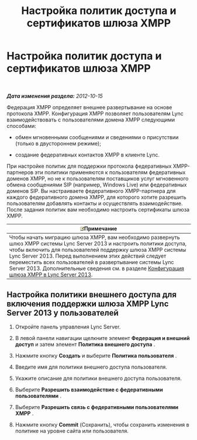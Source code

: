 ﻿---
title: Настройка политик доступа и сертификатов шлюза XMPP
TOCTitle: Настройка политик доступа и сертификатов шлюза XMPP
ms:assetid: cd91433e-6dfb-4553-8316-c1086b394221
ms:mtpsurl: https://technet.microsoft.com/ru-ru/library/JJ721885(v=OCS.15)
ms:contentKeyID: 49888195
ms.date: 05/19/2016
mtps_version: v=OCS.15
ms.translationtype: HT
---

# Настройка политик доступа и сертификатов шлюза XMPP

 

_**Дата изменения раздела:** 2012-10-15_

Федерация XMPP определяет внешнее развертывание на основе протокола XMPP. Конфигурация XMPP позволяет пользователям Lync взаимодействовать с пользователями домена XMPP следующими способами:

  - обмен мгновенными сообщениями и сведениями о присутствии (только в двустороннем режиме);

  - создание федеративных контактов XMPP в клиенте Lync.

При настройке политик для поддержки протокола федеративных XMPP-партнеров эти политики применяются к пользователям федеративных доменов XMPP, но не к пользователям поставщиков услуг мгновенного обмена сообщениями SIP (например, Windows Live) или федеративных доменов SIP. Вы настраиваете федеративного XMPP-партнера для каждого федеративного домена XMPP, для которого хотите разрешить пользователям добавлять контакты и осуществлять взаимодействие. После задания политик вам необходимо настроить сертификаты шлюза XMPP.

<table>
<thead>
<tr class="header">
<th><img src="images/Gg398412.note(OCS.15).gif" title="note" alt="note" />Примечание</th>
</tr>
</thead>
<tbody>
<tr class="odd">
<td>Чтобы начать миграцию шлюза XMPP, вам необходимо развернуть шлюз XMPP системы Lync Server 2013 и настроить политики доступа, чтобы включить для пользователей поддержку шлюза XMPP системы Lync Server 2013. Перед выполнением этих действий следует переместить всех пользователей в развертывание системы Lync Server 2013. Дополнительные сведения см. в разделе <a href="configure-xmpp-gateway-on-lync-server-2013_1.md">Конфигурация шлюза XMPP в Lync Server 2013</a>.</td>
</tr>
</tbody>
</table>


## Настройка политики внешнего доступа для включения поддержки шлюза XMPP Lync Server 2013 у пользователей

1.  Откройте панель управления Lync Server.

2.  В левой панели навигации щелкните элемент **Федерация и внешний доступ** и затем элемент **Политика внешнего доступа** .

3.  Нажмите кнопку **Создать** и выберите **Политика пользователя** .

4.  Введите имя для политики внешнего доступа пользователя.

5.  Укажите описание для политики внешнего доступа пользователя.

6.  Выберите **Разрешить взаимодействие с федеративными пользователями** .

7.  Выберите **Разрешить связь с федеративными пользователями XMPP** .

8.  Нажмите кнопку **Commit** (Сохранить), чтобы сохранить изменения в политике на уровне сайта или пользователя.

